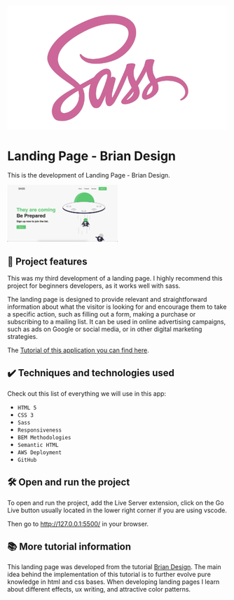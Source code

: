 ![Landing Page - Brian Design](thumbnail.png)

# Landing Page - Brian Design

This is the development of Landing Page - Brian Design.

<img src="screencapture.png" alt="Image App" width="50%">

## 🔨 Project features

This was my third development of a landing page. I highly recommend this project for beginners developers, as it works well with sass.

The landing page is designed to provide relevant and straightforward information about what the visitor is looking for and encourage them to take a specific action, such as filling out a form, making a purchase or subscribing to a mailing list. It can be used in online advertising campaigns, such as ads on Google or social media, or in other digital marketing strategies.

The [Tutorial of this application you can find here](https://www.youtube.com/watch?v=pk-MEjUINjI&ab_channel=BrianDesign).

## ✔️ Techniques and technologies used

Check out this list of everything we will use in this app:

- `HTML 5`
- `CSS 3`
- `Sass`
- `Responsiveness`
- `BEM Methodologies`
- `Semantic HTML`
- `AWS Deployment`
- `GitHub`

## 🛠️ Open and run the project

To open and run the project, add the Live Server extension, click on the Go Live button usually located in the lower right corner if you are using vscode.

Then go to <a href="http://127.0.0.1:5500/">http://127.0.0.1:5500/</a> in your browser.

## 📚 More tutorial information

This landing page was developed from the tutorial [Brian Design](https://www.youtube.com/@briandesign). The main idea behind the implementation of this tutorial is to further evolve pure knowledge in html and css bases. When developing landing pages I learn about different effects, ux writing, and attractive color patterns.
